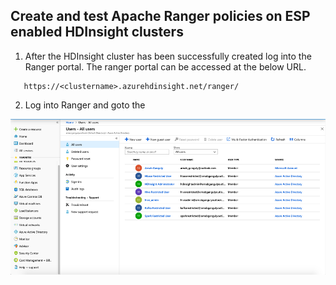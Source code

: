 ## Create and test Apache Ranger policies on ESP enabled HDInsight clusters

1. After the HDInsight cluster has been successfully created log into the Ranger portal. The ranger portal can be accessed at the below URL. 

````
   https://<clustername>.azurehdinsight.net/ranger/
````

2. Log into Ranger and goto the 
  
  ![Ranger1](https://github.com/arnabganguly/HDInsightESPLab/blob/master/images/Picture34.png)
<!--stackedit_data:
eyJoaXN0b3J5IjpbLTE0MzkyMzUyODcsMTUyNjkxODkzNywxMD
k1OTAzMDEwLC0yMDg4NzQ2NjEyXX0=
-->